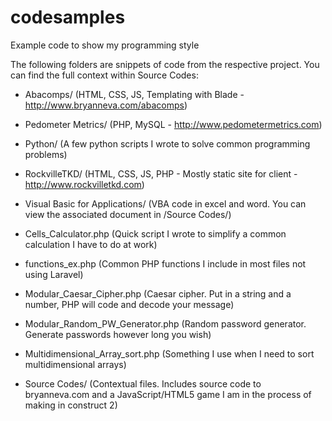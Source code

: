 codesamples
===========

Example code to show my programming style

The following folders are snippets of code from the respective project.
You can find the full context within Source Codes:

* Abacomps/ (HTML, CSS, JS, Templating with Blade - http://www.bryanneva.com/abacomps)

* Pedometer Metrics/ (PHP, MySQL - http://www.pedometermetrics.com)

* Python/ (A few python scripts I wrote to solve common programming problems)

* RockvilleTKD/ (HTML, CSS, JS, PHP - Mostly static site for client - http://www.rockvilletkd.com)

* Visual Basic for Applications/ (VBA code in excel and word. You can view the associated document in /Source Codes/)


* Cells_Calculator.php (Quick script I wrote to simplify a common calculation I have to do at work)

* functions_ex.php (Common PHP functions I include in most files not using Laravel)

* Modular_Caesar_Cipher.php (Caesar cipher. Put in a string and a number, PHP will code and decode your message)

* Modular_Random_PW_Generator.php (Random password generator. Generate passwords however long you wish)

* Multidimensional_Array_sort.php (Something I use when I need to sort multidimensional arrays)



* Source Codes/ (Contextual files. Includes source code to bryanneva.com and a JavaScript/HTML5 game I am in the process of making in construct 2)